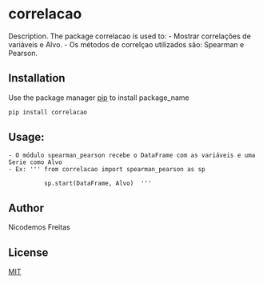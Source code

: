# correlacao

Description. 
The package correlacao is used to:
	- Mostrar correlações de variáveis e Alvo.
	- Os métodos de correlçao utilizados são: Spearman e Pearson.

## Installation

Use the package manager [pip](https://pip.pypa.io/en/stable/) to install package_name

```bash
pip install correlacao
```

## Usage:
    - O módulo spearman_pearson recebe o DataFrame com as variáveis e uma Serie como Alvo
    - Ex: ''' from correlacao import spearman_pearson as sp

              sp.start(DataFrame, Alvo)  '''
## Author
Nicodemos Freitas

## License
[MIT](https://choosealicense.com/licenses/mit/)
